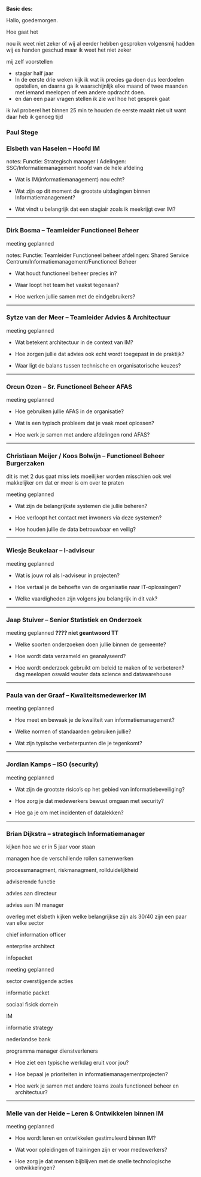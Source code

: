 

**Basic des:**
	
Hallo, goedemorgen.

Hoe gaat het 

nou ik weet niet zeker of wij al eerder hebben gesproken
volgensmij hadden wij es handen geschud maar ik weet het niet zeker

mij zelf voorstellen
- stagiar half jaar
- In de eerste drie weken kijk ik wat ik precies ga doen dus leerdoelen opstellen, en daarna ga ik waarschijnlijk elke maand of twee maanden met iemand meelopen of een andere opdracht doen.
- en dan een paar vragen stellen ik zie wel hoe het gesprek gaat

ik iwl proberel het binnen 25 min te houden de eerste maakt niet uit want daar heb ik genoeg tijd


### **Paul Stege**


### **Elsbeth van Haselen – Hoofd IM**

notes:
	Functie: Strategisch manager I
	Adelingen: SSC/Informatiemanagement
	hoofd van de hele afdeling
	
	



- Wat is IM(informatiemanagement) nou echt?
    
- Wat zijn op dit moment de grootste uitdagingen binnen Informatiemanagement?
    
- Wat vindt u belangrijk dat een stagiair zoals ik meekrijgt over IM?
    

---

### **Dirk Bosma – Teamleider Functioneel Beheer**

meeting geplanned

notes:
	Functie: Teamleider Functioneel beheer
	afdelingen: Shared Service Centrum/Informatiemanagement/Functioneel Beheer
	

- Wat houdt functioneel beheer precies in?
    
- Waar loopt het team het vaakst tegenaan?
    
- Hoe werken jullie samen met de eindgebruikers?
    

---

### **Sytze van der Meer – Teamleider Advies & Architectuur**


meeting geplanned

- Wat betekent architectuur in de context van IM?
    
- Hoe zorgen jullie dat advies ook echt wordt toegepast in de praktijk?
    
- Waar ligt de balans tussen technische en organisatorische keuzes?
    

---

### **Orcun Ozen – Sr. Functioneel Beheer AFAS**

meeting geplanned

- Hoe gebruiken jullie AFAS in de organisatie?
    
- Wat is een typisch probleem dat je vaak moet oplossen?
    
- Hoe werk je samen met andere afdelingen rond AFAS?
    

---

### **Christiaan Meijer / Koos Bolwijn – Functioneel Beheer Burgerzaken**

dit is met 2 dus gaat miss iets moeilijker worden misschien ook wel makkelijker om dat er meer is om over te praten

meeting geplanned

- Wat zijn de belangrijkste systemen die jullie beheren?
    
- Hoe verloopt het contact met inwoners via deze systemen?
    
- Hoe houden jullie de data betrouwbaar en veilig?
    

---

### **Wiesje Beukelaar – I-adviseur**

meeting geplanned

- Wat is jouw rol als I-adviseur in projecten?
    
- Hoe vertaal je de behoefte van de organisatie naar IT-oplossingen?
    
- Welke vaardigheden zijn volgens jou belangrijk in dit vak?
    

---

### **Jaap Stuiver – Senior Statistiek en Onderzoek**

meeting geplanned
	 **???? niet geantwoord TT**

- Welke soorten onderzoeken doen jullie binnen de gemeente?
    
- Hoe wordt data verzameld en geanalyseerd?
    
- Hoe wordt onderzoek gebruikt om beleid te maken of te verbeteren?
    dag meelopen
    oswald 
    wouter 
    data science and datawarehouse 

---

### **Paula van der Graaf – Kwaliteitsmedewerker IM**

meeting geplanned


- Hoe meet en bewaak je de kwaliteit van informatiemanagement?
    
- Welke normen of standaarden gebruiken jullie?
    
- Wat zijn typische verbeterpunten die je tegenkomt?
    

---

### **Jordian Kamps – ISO (security)**

meeting geplanned


- Wat zijn de grootste risico’s op het gebied van informatiebeveiliging?
    
- Hoe zorg je dat medewerkers bewust omgaan met security?
    
- Hoe ga je om met incidenten of datalekken?
    

---

### **Brian Dijkstra – strategisch Informatiemanager**

kijken hoe we er in 5 jaar voor staan

managen hoe de verschillende rollen samenwerken

processmanagment, riskmanagment, rollduidelijkheid

adviserende functie

advies aan directeur

advies aan IM manager

overleg met elsbeth kijken welke belangrijkse zijn als 30/40 zijn een paar van elke sector

chief information officer 

enterprise architect

infopacket

meeting geplanned

sector overstijgende acties

informatie packet 

sociaal fisick domein

IM

informatie strategy

nederlandse bank

programma manager dienstverleners 


- Hoe ziet een typische werkdag eruit voor jou?
    
- Hoe bepaal je prioriteiten in informatiemanagementprojecten?
    
- Hoe werk je samen met andere teams zoals functioneel beheer en architectuur?
    

---

### **Melle van der Heide – Leren & Ontwikkelen binnen IM**

meeting geplanned


- Hoe wordt leren en ontwikkelen gestimuleerd binnen IM?
    
- Wat voor opleidingen of trainingen zijn er voor medewerkers?
    
- Hoe zorg je dat mensen bijblijven met de snelle technologische ontwikkelingen?








